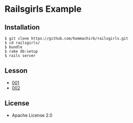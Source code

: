Railsgirls Example
==================

## Installation

```
$ git clone https://github.com/hommachirb/railsgirls.git
$ cd railsgirls/
$ bundle
$ rake db:setup
$ rails server
```

## Lesson

* [001](doc/lesson/001.md)
* [002](doc/lesson/002.md)

## License

* Apache License 2.0
